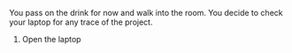 You pass on the drink for now and walk into the room. You decide to check your laptop for any trace of the project.

1. Open the laptop